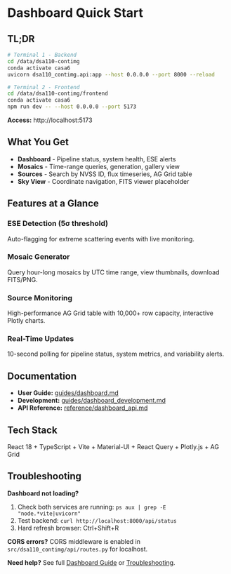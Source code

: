 # Dashboard Quick Start

## TL;DR

```bash
# Terminal 1 - Backend
cd /data/dsa110-contimg
conda activate casa6
uvicorn dsa110_contimg.api:app --host 0.0.0.0 --port 8000 --reload

# Terminal 2 - Frontend  
cd /data/dsa110-contimg/frontend
conda activate casa6
npm run dev -- --host 0.0.0.0 --port 5173
```

**Access:** http://localhost:5173

## What You Get

- **Dashboard** - Pipeline status, system health, ESE alerts
- **Mosaics** - Time-range queries, generation, gallery view
- **Sources** - Search by NVSS ID, flux timeseries, AG Grid table
- **Sky View** - Coordinate navigation, FITS viewer placeholder

## Features at a Glance

### ESE Detection (5σ threshold)
Auto-flagging for extreme scattering events with live monitoring.

### Mosaic Generator
Query hour-long mosaics by UTC time range, view thumbnails, download FITS/PNG.

### Source Monitoring
High-performance AG Grid table with 10,000+ row capacity, interactive Plotly charts.

### Real-Time Updates
10-second polling for pipeline status, system metrics, and variability alerts.

## Documentation

- **User Guide:** [guides/dashboard.md](guides/dashboard.md)
- **Development:** [guides/dashboard_development.md](guides/dashboard_development.md)
- **API Reference:** [reference/dashboard_api.md](reference/dashboard_api.md)

## Tech Stack

React 18 + TypeScript + Vite + Material-UI + React Query + Plotly.js + AG Grid

## Troubleshooting

**Dashboard not loading?**
1. Check both services are running: `ps aux | grep -E "node.*vite|uvicorn"`
2. Test backend: `curl http://localhost:8000/api/status`
3. Hard refresh browser: Ctrl+Shift+R

**CORS errors?**
CORS middleware is enabled in `src/dsa110_contimg/api/routes.py` for localhost.

**Need help?**
See full [Dashboard Guide](guides/dashboard.md) or [Troubleshooting](troubleshooting.md).

